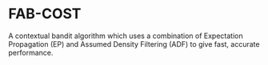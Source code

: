 # FAB-COST
A contextual bandit algorithm which uses a combination of Expectation Propagation (EP) and Assumed Density Filtering (ADF) to give fast, accurate performance.
